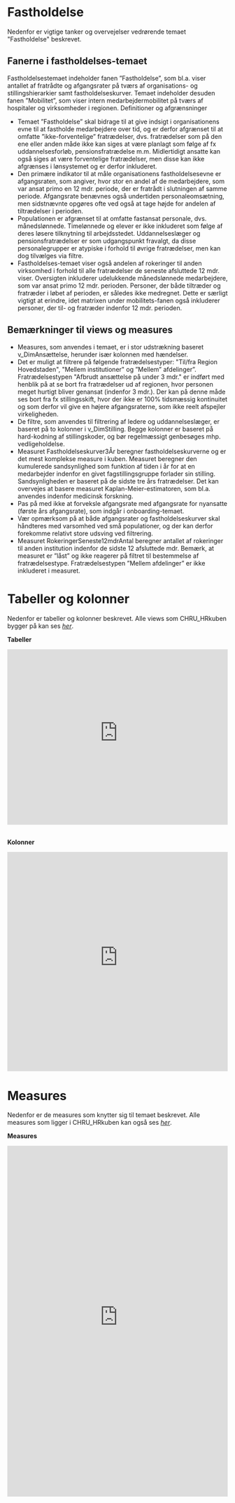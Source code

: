 # Fastholdelse
Nedenfor er vigtige tanker og overvejelser vedrørende temaet "Fastholdelse" beskrevet.

## Fanerne i fastholdelses-temaet
Fastholdelsestemaet indeholder fanen ”Fastholdelse”, som bl.a. viser antallet af fratrådte og afgangsrater på tværs af organisations- og stillingshierarkier samt fastholdelseskurver. Temaet indeholder desuden fanen ”Mobilitet”, som viser intern medarbejdermobilitet på tværs af hospitaler og virksomheder i regionen.
Definitioner og afgrænsninger
-	Temaet ”Fastholdelse” skal bidrage til at give indsigt i organisationens evne til at fastholde medarbejdere over tid, og er derfor afgrænset til at omfatte ”ikke-forventelige” fratrædelser, dvs. fratrædelser som på den ene eller anden måde ikke kan siges at være planlagt som følge af fx uddannelsesforløb, pensionsfratrædelse m.m. Midlertidigt ansatte kan også siges at være forventelige fratrædelser, men disse kan ikke afgrænses i lønsystemet og er derfor inkluderet.
-	Den primære indikator til at måle organisationens fastholdelsesevne er afgangsraten, som angiver, hvor stor en andel af de medarbejdere, som var ansat primo en 12 mdr. periode, der er fratrådt i slutningen af samme periode. Afgangsrate benævnes også undertiden personaleomsætning, men sidstnævnte opgøres ofte ved også at tage højde for andelen af tiltrædelser i perioden.
-	Populationen er afgrænset til at omfatte fastansat personale, dvs. månedslønnede. Timelønnede og elever er ikke inkluderet som følge af deres løsere tilknytning til arbejdsstedet. Uddannelseslæger og pensionsfratrædelser er som udgangspunkt fravalgt, da disse personalegrupper er atypiske i forhold til øvrige fratrædelser, men kan dog tilvælges via filtre.
-	Fastholdelses-temaet viser også andelen af rokeringer til anden virksomhed i forhold til alle fratrædelser de seneste afsluttede 12 mdr. viser. Oversigten inkluderer udelukkende månedslønnede medarbejdere, som var ansat primo 12 mdr. perioden. Personer, der både tiltræder og fratræder i løbet af perioden, er således ikke medregnet. Dette er særligt vigtigt at erindre, idet matrixen under mobilitets-fanen også inkluderer personer, der til- og fratræder indenfor 12 mdr. perioden.

## Bemærkninger til views og measures
-	Measures, som anvendes i temaet, er i stor udstrækning baseret v_DimAnsættelse, herunder især kolonnen med hændelser.
-	Det er muligt at filtrere på følgende fratrædelsestyper: "Til/fra Region Hovedstaden", "Mellem institutioner" og ”Mellem” afdelinger”. Fratrædelsestypen "Afbrudt ansættelse på under 3 mdr." er indført med henblik på at se bort fra fratrædelser ud af regionen, hvor personen meget hurtigt bliver genansat (indenfor 3 mdr.). Der kan på denne måde ses bort fra fx stillingsskift, hvor der ikke er 100% tidsmæssig kontinuitet og som derfor vil give en højere afgangsraterne, som ikke reelt afspejler virkeligheden.
-	De filtre, som anvendes til filtrering af ledere og uddannelseslæger, er baseret på to kolonner i v_DimStilling. Begge kolonner er baseret på hard-kodning af stillingskoder, og bør regelmæssigt genbesøges mhp. vedligeholdelse.
-	Measuret Fastholdelseskurver3År beregner fastholdelseskurverne og er det mest komplekse measure i kuben. Measuret beregner den kumulerede sandsynlighed som funktion af tiden i år for at en medarbejder indenfor en givet fagstillingsgruppe forlader sin stilling. Sandsynligheden er baseret på de sidste tre års fratrædelser.
Det kan overvejes at basere measuret Kaplan-Meier-estimatoren, som bl.a. anvendes indenfor medicinsk forskning.
-	Pas på med ikke at forveksle afgangsrate med afgangsrate for nyansatte (første års afgangsrate), som indgår i onboarding-temaet.
-	Vær opmærksom på at både afgangsrater og fastholdelseskurver skal håndteres med varsomhed ved små populationer, og der kan derfor forekomme relativt store udsving ved filtrering.
-	Measuret RokeringerSeneste12mdrAntal beregner antallet af rokeringer til anden institution indenfor de sidste 12 afsluttede mdr. Bemærk, at measuret er ”låst” og ikke reagerer på filtret til bestemmelse af fratrædelsestype. Fratrædelsestypen ”Mellem afdelinger” er ikke inkluderet i measuret.

# Tabeller og kolonner
Nedenfor er tabeller og kolonner beskrevet. Alle views som CHRU_HRkuben bygger på kan ses [*her*](https://github.com/DataOgDigitalisering/versionsstyringViews/tree/Produktion/viewFolder).

<b>Tabeller</b>
<center>
<iframe width="100%" height="400" frameborder="0" scrolling="no" src="https://regionh-my.sharepoint.com/personal/stefan_sajin-henningsen_regionh_dk/_layouts/15/Doc.aspx?sourcedoc={01de42f3-df69-45a9-ba70-a4e8ffee9f9a}&action=embedview&wdAllowInteractivity=False&Item=Fastholdelse_Tabeller&wdHideGridlines=True&wdInConfigurator=True&wdInConfigurator=True"></iframe>
</center>
<br>
 
<b>Kolonner</b>
<center>
<iframe width="100%" height="500" frameborder="0" scrolling="no" src="https://regionh-my.sharepoint.com/personal/stefan_sajin-henningsen_regionh_dk/_layouts/15/Doc.aspx?sourcedoc={01de42f3-df69-45a9-ba70-a4e8ffee9f9a}&action=embedview&wdAllowInteractivity=False&Item=Fastholdelse_Kolonner&wdHideGridlines=True&wdInConfigurator=True&wdInConfigurator=True"></iframe>
</center>

# Measures
Nedenfor er de measures som knytter sig til temaet beskrevet. Alle measures som ligger i CHRU_HRkuben kan også ses [*her*](https://github.com/DataOgDigitalisering/CHRU_HRKube/tree/produktion/tables/_Measures/measures).

<b>Measures</b>
<center>
<iframe width="100%" height="800" frameborder="0" scrolling="no" src="https://regionh-my.sharepoint.com/personal/stefan_sajin-henningsen_regionh_dk/_layouts/15/Doc.aspx?sourcedoc={01de42f3-df69-45a9-ba70-a4e8ffee9f9a}&action=embedview&wdAllowInteractivity=False&Item=Fastholdelse_Measures&wdHideGridlines=True&wdInConfigurator=True&wdInConfigurator=True"></iframe>
</center>
